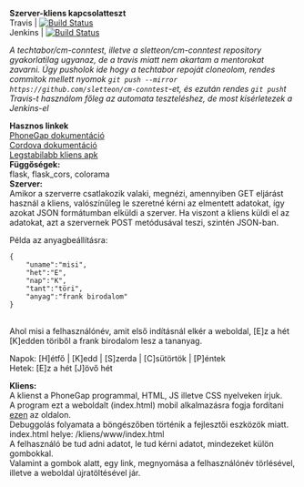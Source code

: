 **Szerver-kliens kapcsolatteszt**<br>
Travis |
[![Build Status](https://travis-ci.org/Sletteon/cm-conntest.svg?branch=master)](https://travis-ci.org/Sletteon/cm-conntest)<br>
Jenkins |
[![Build Status](http://46.139.116.9:9000/buildStatus/icon?job=cm-conntest)](http://46.139.116.9:9000/job/cm-conntest)

*A techtabor/cm-conntest, illetve a sletteon/cm-conntest repository gyakorlatilag ugyanaz, de a travis miatt nem akartam a mentorokat zavarni. Úgy pusholok ide hogy a techtabor repoját cloneolom, rendes commitok mellett nyomok ```git push --mirror https://github.com/sletteon/cm-conntest```-et, és ezután rendes ```git push```t*<br>
*Travis-t használom főleg az automata teszteléshez, de most kísérletezek a Jenkins-el*

**Hasznos linkek**<br>
[PhoneGap dokumentáció](http://docs.phonegap.com/)<br>
[Cordova dokumentáció](https://cordova.apache.org/docs/en/latest/)<br>
[Legstabilabb kliens apk](https://build.phonegap.com/apps/2934479/download/android)<br>
**Függőségek:**<br>
flask, flask_cors, colorama<br>
**Szerver:**<br>
Amikor a szerverre csatlakozik valaki, megnézi, amennyiben GET eljárást használ a kliens, valószínűleg le szeretné kérni az elmentett adatokat,
így azokat JSON formátumban elküldi a szerver.
Ha viszont a kliens küldi el az adatokat, azt a szervernek POST metódusával teszi, szintén JSON-ban.

Példa az anyagbeállításra:<br>

```
{
	"uname":"misi",
	"het":"E",
	"nap":"K",
	"tant":"töri",
	"anyag":"frank birodalom"
}
```
<br>
Ahol misi a felhasználónév, amit első indításnál elkér a weboldal, [E]z a hét [K]edden töriből a frank birodalom lesz a tananyag.<br>

Napok: [H]étfő | [K]edd | [S]zerda | [C]sütörtök | [P]éntek<br>
Hetek: [E]z a hét [J]övő hét<br>

**Kliens:**<br>
A klienst a PhoneGap programmal, HTML, JS illetve CSS nyelveken írjuk.<br>
A program ezt a weboldalt (index.html) mobil alkalmazásra fogja fordítani [ezen](https://build.phonegap.com) az oldalon.<br>
Debuggolás folyamata a böngészőben történik a fejlesztői eszközök miatt.<br>
index.html helye: /kliens/www/index.html<br>
A felhasználó be tud adni adatot, le tud kérni adatot, mindezeket külön gombokkal.<br>
Valamint a gombok alatt, egy link, megnyomása a felhasználónév törlésével, illetve a weboldal újratöltésével jár.<br>
